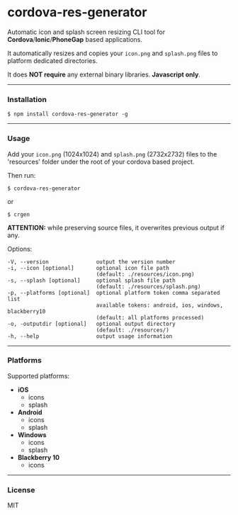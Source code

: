 # cordova-res-generator

Automatic icon and splash screen resizing CLI tool for **Cordova**/**Ionic**/**PhoneGap** based applications.

It automatically resizes and copies your ```icon.png``` and ```splash.png``` files to platform dedicated directories.

It does **NOT require** any external binary libraries. **Javascript only**.

---

### Installation

    $ npm install cordova-res-generator -g

---

### Usage

Add your ```icon.png``` (1024x1024) and ```splash.png``` (2732x2732) files to the 'resources' folder under the root of your cordova based project.

Then run:

    $ cordova-res-generator

or

    $ crgen

**ATTENTION:** while preserving source files, it overwrites previous output if any.

Options:

    -V, --version               output the version number
    -i, --icon [optional]       optional icon file path
                                (default: ./resources/icon.png)
    -s, --splash [optional]     optional splash file path
                                (default: ./resources/splash.png)
    -p, --platforms [optional]  optional platform token comma separated list
                                available tokens: android, ios, windows, blackberry10
                                (default: all platforms processed)
    -o, -outputdir [optional]   optional output directory
                                (default: ./resources/)
    -h, --help                  output usage information

---

### Platforms

Supported platforms:

- **iOS**
    - icons
    - splash
- **Android**
    - icons
    - splash
- **Windows**
    - icons
    - splash
- **Blackberry 10**
    - icons

--- 

### License

MIT